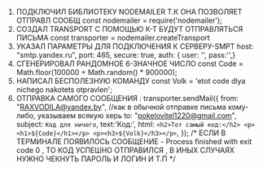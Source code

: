 1. ПОДКЛЮЧИЛ БИБЛИОТЕКУ NODEMAILER Т.К ОНА ПОЗВОЛЯЕТ ОТПРАВЛ СООБЩ
   const nodemailer = require('nodemailer');
2. СОЗДАЛ TRANSPORT С ПОМОЩЬЮ К-Т БУДУТ ОТПРАВЛЯТЬСЯ ПИСЬМА
 const transporter = nodemailer.createTransport
3. УКАЗАЛ ПАРАМЕТРЫ ДЛЯ ПОДКЛЮЧЕНИЯ К СЕРВЕРУ-SMPT
    host: "smtp.yandex.ru",
    port: 465,
    secure: true,
    auth: {
        user: '',
        pass:'',}
4. СГЕНЕРИРОВАЛ РАНДОМНОЕ 6-ЗНАЧНОЕ ЧИСЛО
      const Code = Math.floor(100000 + Math.random() * 900000);
5. НАПИСАЛ БЕСПОЛЕЗНУЮ КОМАНДУ
   const Volk = 'etot code dlya nichego nakotets otpravlen';
6. ОТПРАВКА САМОГО СООБЩЕНИЯ :
   transporter.sendMail({
    from: "RAXVODILA@yandex.by", //как в обычной отправке письма кому-либо, указываем всякую херь
    to: "pokelovitel1220@gmail.com",
    subject: `Код для ничего`,
    text:'Код:',
    html: `<h2>Тот самый код:</h2>
        <p><h1>${Code}</h1></p>
        <p><h3>${Volk}</h3></p>`,
});  /*
ЕСЛИ В ТЕРМИНАЛЕ ПОЯВИЛОСЬ СООБЩЕНИЕ - Process finished with exit code 0 ,
ТО КОД УСПЕШНО ОТПРАВИЛСЯ , В ИНЫХ СЛУЧАЯХ НУЖНО ЧЕКНУТЬ ПАРОЛЬ И ЛОГИН И Т.П */
